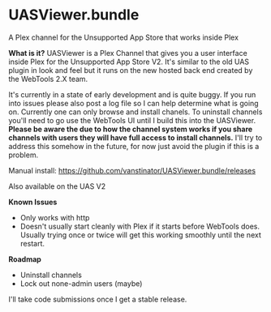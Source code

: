 # UASViewer.bundle
A Plex channel for the Unsupported App Store that works inside Plex

**What is it?**
UASViewer is a Plex Channel that gives you a user interface inside Plex for the Unsupported App Store V2. It's similar to the old UAS plugin in look and feel but it runs on the new hosted back end created by the WebTools 2.X team.

It's currently in a state of early development and is quite buggy. If you run into issues please also post a log file so I can help determine what is going on. Currently one can only browse and install chanels. To uninstall channels you'll need to go use the WebTools UI until I build this into the UASViewer. **Please be aware the due to how the channel system works if you share channels with users they will have full access to install channels.** I'll try to address this somehow in the future, for now just avoid the plugin if this is a problem.

Manual install: https://github.com/vanstinator/UASViewer.bundle/releases

Also available on the UAS V2

**Known Issues**

* Only works with http
* Doesn't usually start cleanly with Plex if it starts before WebTools does. Usually trying once or twice will get this working smoothly until the next restart.

**Roadmap**

* Uninstall channels
* Lock out none-admin users (maybe)

I'll take code submissions once I get a stable release.
